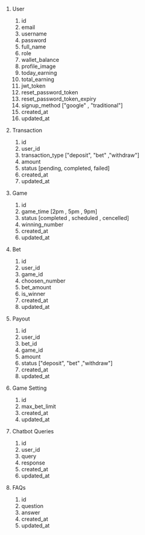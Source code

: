 1. User

   1. id
   2. email
   3. username
   4. password
   5. full_name
   6. role
   7. wallet_balance
   8. profile_image
   9. today_earning
   10. total_earning
   11. jwt_token
   12. reset_password_token
   13. reset_password_token_expiry
   14. signup_method ["google" , "traditional"]
   15. created_at
   16. updated_at

2. Transaction

   1. id
   2. user_id
   3. transaction_type ["deposit", "bet" ,"withdraw"]
   4. amount
   5. status [pending, completed, failed]
   6. created_at
   7. updated_at

3. Game

   1. id
   2. game_time [2pm , 5pm , 9pm]
   3. status [completed , scheduled , cencelled]
   4. winning_number
   5. created_at
   6. updated_at

4. Bet

   1. id
   2. user_id
   3. game_id
   4. choosen_number
   5. bet_amount
   6. is_winner
   7. created_at
   8. updated_at

5. Payout

   1. id
   2. user_id
   3. bet_id
   4. game_id
   5. amount
   6. status ["deposit", "bet" ,"withdraw"]
   7. created_at
   8. updated_at

6. Game Setting

   1. id
   2. max_bet_limit
   3. created_at
   4. updated_at

7. Chatbot Queries

   1. id
   2. user_id
   3. query
   4. response
   5. created_at
   6. updated_at

8. FAQs
   1. id
   2. question
   3. answer
   4. created_at
   5. updated_at
